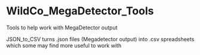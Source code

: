 # WildCo_MegaDetector_Tools
Tools to help work with MegaDetector output

JSON_to_CSV turns .json files (Megadetector output) into .csv spreadsheets which some may find more useful to work with
